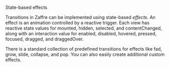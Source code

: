 State-based effects

Transitions in Zaffre can be implemented using state-based *effects*. An effect is an animation controlled by a reactive trigger.
Each view has reactive state values for mounted, hidden, selected, and contentChanged, along with an interaction value for enabled, disabled, hovered, pressed, focused, dragged, and draggedOver.

There is a standard collection of predefined transitions for effects like fad, grow, slide, collapse, and pop. You can also easily create additional custom effects.

